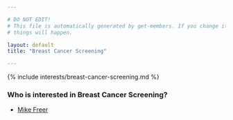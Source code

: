 ```yaml
---

# DO NOT EDIT!
# This file is automatically generated by get-members. If you change it, bad
# things will happen.

layout: default
title: "Breast Cancer Screening"

---
```


{% include interests/breast-cancer-screening.md %}

### Who is interested in Breast Cancer Screening?


* [Mike Freer](../members/mike-freer.html)
